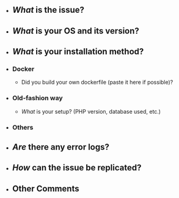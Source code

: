 <!--

I'm sorry you have to come here, I understand your frustrations.
Please complete the list of questions to save us both time.

-->

- ## _What_ is the issue?

<!-- Ex. Immediately after I login, my computer burns down. -->

- ## _What_ is your OS and its version?

<!-- Ex. Debian 9 -->

- ## _What_ is your installation method?

<!-- Please keep only the selected option here -->

- ### Docker

  - Did you build your own dockerfile (paste it here if possible)?

- ### Old-fashion way

  - _What_ is your setup? (PHP version, database used, etc.)
    <!-- From experience, most issues are related to PHP. -->

- ### Others

- ## _Are_ there any error logs?

<!--  Please paste it here if possible -->

- ## _How_ can the issue be replicated?

<!-- Please be as specific as possible. Create a list of steps if necessary. -->

- ## Other Comments

<!--

I solemnly swear that **I have googled for solutions and the issue is unprecedented**.

-->
